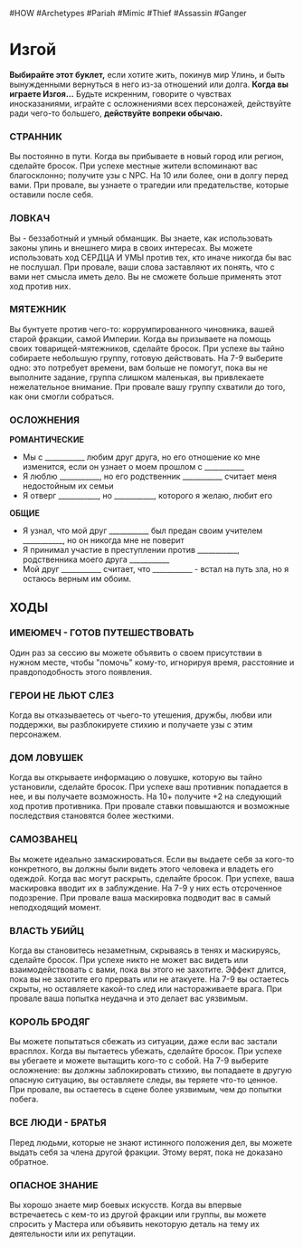 #HOW  #Archetypes #Pariah #Mimic #Thief #Assassin #Ganger 
# Изгой
**Выбирайте этот буклет,** если хотите жить, покинув мир Улинь, и быть вынужденными вернуться в него из-за отношений или долга. 
**Когда вы играете Изгоя…** Будьте искренним, говорите о чувствах иносказаниями, играйте с осложнениями всех персонажей, действуйте ради чего-то большего, **действуйте вопреки обычаю.**

### СТРАННИК  
Вы постоянно в пути. Когда вы прибываете в новый город или  регион, сделайте бросок. При успехе местные жители вспоминают  вас благосклонно; получите узы с NPC. На 10 или более, они в долгу  перед вами. При провале, вы узнаете о трагедии или  предательстве, которые оставили после себя.

### ЛОВКАЧ  
Вы - беззаботный и умный обманщик. Вы знаете, как использовать законы  улинь и внешнего мира в своих интересах. Вы можете использовать ход  СЕРДЦА И УМЫ против тех, кто иначе никогда бы вас не послушал. При  провале, ваши слова заставляют их понять, что с вами нет смысла иметь  дело. Вы не сможете больше применять этот ход против них.

### МЯТЕЖНИК  
Вы бунтуете против чего-то: коррумпированного чиновника, вашей  старой фракции, самой Империи. Когда вы призываете на помощь  своих товарищей-мятежников, сделайте бросок. При успехе вы тайно  собираете небольшую группу, готовую действовать. На 7-9 выберите  одно: это потребует времени, вам больше не помогут, пока вы не  выполните задание, группа слишком маленькая, вы привлекаете  нежелательное внимание. При провале вашу группу схватили до того,  как они смогли собраться.

### ОСЛОЖНЕНИЯ
 **РОМАНТИЧЕСКИЕ**
- Мы с \_\_\_\_\_\_\_\_\_\_\_ любим друг друга, но его  отношение ко мне изменится, если он  узнает о моем прошлом с \_\_\_\_\_\_\_\_\_\_\_  
- Я люблю \_\_\_\_\_\_\_\_\_\_\_, но его родственник \_\_\_\_\_\_\_\_\_\_\_  считает меня недостойным их семьи  
- Я отверг \_\_\_\_\_\_\_\_\_\_\_, но \_\_\_\_\_\_\_\_\_\_\_, которого я желаю,  любит его  

 **ОБЩИЕ**
- Я узнал, что мой друг \_\_\_\_\_\_\_\_\_\_\_ был предан  своим учителем \_\_\_\_\_\_\_\_\_\_\_, но он никогда мне не  поверит  
- Я принимал участие в преступлении  против \_\_\_\_\_\_\_\_\_\_\_, родственника моего друга \_\_\_\_\_\_\_\_\_\_\_  
- Мой друг \_\_\_\_\_\_\_\_\_\_\_ считает, что \_\_\_\_\_\_\_\_\_\_\_ - встал на  путь зла, но я остаюсь верным им обоим.  

## ХОДЫ
### ИМЕЮМЕЧ - ГОТОВ ПУТЕШЕСТВОВАТЬ  
Один раз за сессию вы можете объявить о своем присутствии в  нужном месте, чтобы "помочь" кому-то, игнорируя время,  расстояние и правдоподобность этого появления.  

### ГЕРОИ НЕ ЛЬЮТ СЛЕЗ  
Когда вы отказываетесь от чьего-то утешения, дружбы, любви или  поддержки, вы разблокируете стихию и получаете узы с этим  персонажем.  

### ДОМ ЛОВУШЕК  
Когда вы открываете информацию о ловушке, которую вы тайно  установили, сделайте бросок. При успехе ваш противник  попадается в нее, и вы получаете возможность. На 10+ получите +2  на следующий ход против противника. При провале ставки  повышаются и возможные последствия становятся более  жесткими.  

### САМОЗВАНЕЦ  
Вы можете идеально замаскироваться. Если вы выдаете себя за  кого-то конкретного, вы должны были видеть этого человека и  владеть его одеждой. Когда вас могут раскрыть, сделайте бросок.  При успехе, ваша маскировка вводит их в заблуждение. На 7-9 у  них есть отсроченное подозрение. При провале ваша маскировка  подводит вас в самый неподходящий момент.  

### ВЛАСТЬ УБИЙЦ  
Когда вы становитесь незаметным, скрываясь в тенях и  маскируясь, сделайте бросок. При успехе никто не может вас  видеть или взаимодействовать с вами, пока вы этого не захотите.  Эффект длится, пока вы не захотите его прервать или не атакуете.  На 7-9 вы остаетесь скрыты, но оставляете какой-то след или  настораживаете врага. При провале ваша попытка неудачна и это  делает вас уязвимым.  

### КОРОЛЬ БРОДЯГ  
Вы можете попытаться сбежать из ситуации, даже если вас застали  врасплох. Когда вы пытаетесь убежать, сделайте бросок. При  успехе вы убегаете и можете вытащить кого-то с собой. На 7-9  выберите осложнение: вы должны заблокировать стихию, вы  попадаете в другую опасную ситуацию, вы оставляете следы, вы  теряете что-то ценное.  При провале, вы остаетесь в сцене более уязвимым, чем до  попытки побега.

### ВСЕ ЛЮДИ - БРАТЬЯ  
Перед людьми, которые не знают истинного положения дел,  вы можете выдать себя за члена другой фракции. Этому верят,  пока не доказано обратное.  

### ОПАСНОЕ ЗНАНИЕ  
Вы хорошо знаете мир боевых искусств. Когда вы впервые  встречаетесь с кем-то из другой фракции или группы, вы  можете спросить у Мастера или объявить некоторую деталь на  тему их деятельности или их репутации.